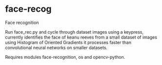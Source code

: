 # face-recog
Face recognition

Run face_rec.py and cycle through dataset images using a keypress, currently identifies the face of keanu reeves from a small dataset of images using Histogram of Oriented Gradients it processes faster than convolutional neural networks on smaller datasets. 

Requires modules face-recognition, os and opencv-python.
